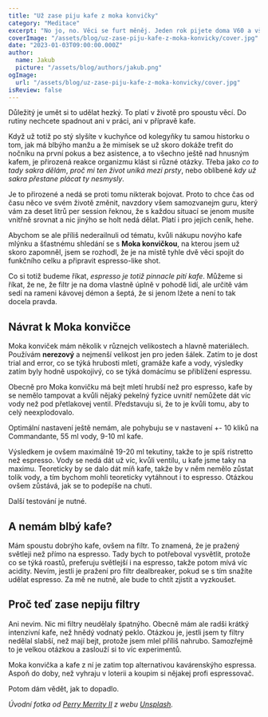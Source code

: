 ```yaml
---
title: "Už zase piju kafe z moka konvičky"
category: "Meditace"
excerpt: "No jo, no. Věci se furt měněj. Jeden rok pijete doma V60 a všechno ostatní je hereze, potom aeropress a všechno ostatní je jiná hereze no a nakonec uděláte full circle a vrátíte se k Moka konvičce, protože je těžký vybrat domácí espressovač, kterej nestojí téměř tolik, co nový auto, aby vám vyhovoval úplně ve všem. Co si budeme říkat, espresso je the way a všechno ostatní je jenom naše uklidňování se, že ten drahej pressovač nepotřebujeme. Ale je tady Moka konvička."
coverImage: "/assets/blog/uz-zase-piju-kafe-z-moka-konvicky/cover.jpg"
date: "2023-01-03T09:00:00.000Z"
author:
  name: Jakub
  picture: "/assets/blog/authors/jakub.png"
ogImage:
  url: "/assets/blog/uz-zase-piju-kafe-z-moka-konvicky/cover.jpg"
isReview: false
---
```


Důležitý je umět si to udělat hezký. To platí v životě pro spoustu věcí. Do rutiny nechcete spadnout ani v práci, ani v přípravě kafe.

Když už totiž po stý slyšíte v kuchyňce od kolegyňky tu samou historku o tom, jak má blbýho manžu a že mimísek se už skoro dokáže trefit do nočníku na první pokus a bez asistence, a to všechno ještě nad hnusným kafem, je přirozená reakce organizmu klást si různé otázky. Třeba jako _co to tady sakra dělám_, _proč mi ten život uniká mezi prsty_, nebo oblíbené _kdy už sakra přestane plácat ty nesmysly_.

Je to přirozené a nedá se proti tomu nikterak bojovat. Proto to chce čas od času něco ve svém životě změnit, navzdory všem samozvanejm guru, který vám za deset litrů per session řeknou, že s každou situací se jenom musíte vnitřně srovnat a nic jinýho se holt nedá dělat. Platí i pro jejich ceník, hehe.

Abychom se ale příliš nederailnuli od tématu, kvůli nákupu novýho kafe mlýnku a šťastnému shledání se s **Moka konvičkou**, na kterou jsem už skoro zapomněl, jsem se rozhodl, že je na místě tyhle dvě věci spojit do funkčního celku a připravit espresso-like shot.

Co si totiž budeme říkat, _espresso je totiž pinnacle pití kafe_. Můžeme si říkat, že ne, že filtr je na doma vlastně úplně v pohodě lidí, ale určitě vám sedí na rameni kávovej démon a šeptá, že si jenom lžete a není to tak docela pravda.

## Návrat k Moka konvičce

Moka konviček mám několik v různejch velikostech a hlavně materiálech. Používám **nerezový** a nejmenší velikost jen pro jeden šálek. Zatím to je dost trial and error, co se týká hrubosti mletí, gramáže kafe a vody, výsledky zatím byly hodně uspokojivý, co se týká domácímu se přiblížení espressu.

Obecně pro Moka konvičku má bejt mletí hrubší než pro espresso, kafe by se nemělo tampovat a kvůli nějaký pekelný fyzice uvnitř nemůžete dát víc vody než pod přetlakovej ventil. Představuju si, že to je kvůli tomu, aby to celý neexplodovalo.

Optimální nastavení ještě nemám, ale pohybuju se v nastavení +- 10 kliků na Commandante, 55 ml vody, 9-10 ml kafe.

Výsledkem je ovšem maximálně 19-20 ml tekutiny, takže to je spíš ristretto než espresso. Vody se nedá dát už víc, kvůli ventilu, u kafe jsme taky na maximu. Teoreticky by se dalo dát míň kafe, takže by v něm nemělo zůstat tolik vody, a tím bychom mohli teoreticky vytáhnout i to espresso. Otázkou ovšem zůstává, jak se to podepíše na chuti.

Další testování je nutné.

## A nemám blbý kafe?

Mám spoustu dobrýho kafe, ovšem na filtr. To znamená, že je pražený světleji než přímo na espresso. Tady bych to potřeboval vysvětlit, protože co se týká roastů, preferuju světlejší i na espresso, takže potom mívá víc acidity. Nevím, jestli je pražení pro filtr dealbreaker, pokud se s tím snažíte udělat espresso. Za mě ne nutně, ale bude to chtít zjistit a vyzkoušet.

## Proč teď zase nepiju filtry

Ani nevim. Nic mi filtry neudělaly špatnýho. Obecně mám ale radši krátký intenzivní kafe, než hnědý vodnatý peklo. Otázkou je, jestli jsem ty filtry nedělal slabší, než mají bejt, protože jsem mlel příliš nahrubo. Samozřejmě to je velkou otázkou a zaslouží si to víc experimentů.

Moka konvička a kafe z ní je zatim top alternativou kavárenskýho espressa. Aspoň do doby, než vyhraju v loterii a koupim si nějakej profi espressovač.

Potom dám vědět, jak to dopadlo.

_Úvodní fotka od [Perry Merrity II](https://unsplash.com/@prince_perry?utm_source=unsplash&utm_medium=referral&utm_content=creditCopyText) z webu [Unsplash](https://unsplash.com/photos/-kH0pcAkqgI?utm_source=unsplash&utm_medium=referral&utm_content=creditCopyText)._
